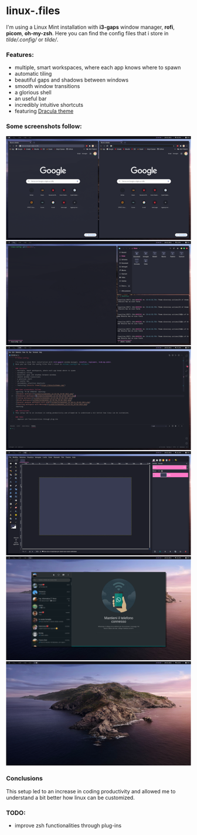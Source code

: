 # linux-.files

I'm using a Linux Mint installation with **i3-gaps** window manager, **rofi**, **picom**, **oh-my-zsh**.
Here you can find the config files that i store in *tilde/.config/* or *tilde/*.

### Features:
- multiple, smart workspaces, where each app knows where to spawn
- automatic tiling
- beautiful gaps and shadows between windows
- smooth window transitions
- a glorious shell
- an useful bar
- incredibly intuitive shortcuts
- featuring [Dracula theme](https://draculatheme.com/)

### Some screenshots follow:
![Browser workspace](screen/screenshot_1.png)
![Terminals workspace](screen/screenshot_2.png)
![Coding workspace](screen/screenshot_3.png)
![Gimp workspace](screen/screenshot_4.png)
![Chatting workspace with WhatsApp](screen/screenshot_5.png)
![Blank workspace](screen/screenshot_6.png)

### Conclusions
This setup led to an increase in coding productivity and allowed me to understand a bit better how linux can be customized.

### TODO:
- improve zsh functionalities through plug-ins
